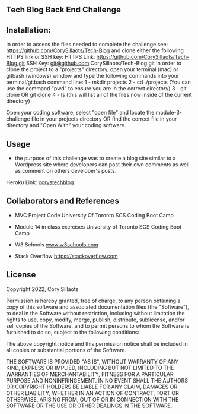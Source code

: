 ## Tech Blog Back End Challenge


## Installation:
In order to access the files needed to complete the challenge see: https://github.com/CorySillaots/Tech-Blog and clone either the following HTTPS link or SSH key:
HTTPS Link: https://github.com/CorySillaots/Tech-Blog.git
SSH Key: git@github.com:CorySillaots/Tech-Blog.git
In order to clone the project to a "projects" directory, open your terminal (mac) or gitbash (windows) window and type the following commands into your terminal/gitbash command line:
1 - mkdir projects
2 - cd ./projects (You can use the command "pwd" to ensure you are in the correct directory)
3 - git clone <HTTPS link> OR git clone <SSH Key>
4 - ls (this will list all of the files now inside of the current directory)

Open your coding software, select "open file" and locate the module-3-challenge file in your projects directory OR find the correct file in your directory and "Open With" your coding software.

## Usage
- the purpose of this challenge was to create a blog site similar to a Wordpress site where developers can post their own comments as well as comment on others developer's posts.

Heroku Link: [corystechblog](https://dashboard.heroku.com/apps/corystechblog)

## Collaborators and References
- MVC Project Code
    University Of Toronto SCS Coding Boot Camp

- Module 14 in class exercises
    University of Toronto SCS Coding Boot Camp

- W3 Schools
    www.w3schools.com

- Stack Overflow
    https://stackoverflow.com


## License
Copyright 2022, Cory Sillaots

Permission is hereby granted, free of charge, to any person obtaining a copy of this software and associated documentation files (the "Software"), to deal in the Software without restriction, including without limitation the rights to use, copy, modify, merge, publish, distribute, sublicense, and/or sell copies of the Software, and to permit persons to whom the Software is furnished to do so, subject to the following conditions:

The above copyright notice and this permission notice shall be included in all copies or substantial portions of the Software.

THE SOFTWARE IS PROVIDED "AS IS", WITHOUT WARRANTY OF ANY KIND, EXPRESS OR IMPLIED, INCLUDING BUT NOT LIMITED TO THE WARRANTIES OF MERCHANTABILITY, FITNESS FOR A PARTICULAR PURPOSE AND NONINFRINGEMENT. IN NO EVENT SHALL THE AUTHORS OR COPYRIGHT HOLDERS BE LIABLE FOR ANY CLAIM, DAMAGES OR OTHER LIABILITY, WHETHER IN AN ACTION OF CONTRACT, TORT OR OTHERWISE, ARISING FROM, OUT OF OR IN CONNECTION WITH THE SOFTWARE OR THE USE OR OTHER DEALINGS IN THE SOFTWARE.

